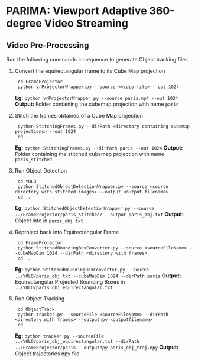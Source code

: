 # PARIMA: Viewport Adaptive 360-degree Video Streaming

## Video Pre-Processing

Run the following commands in sequence to generate Object tracking files

1. Convert the equirectangular frame to its Cube Map projection

		cd FrameProjector 
		python vrProjectorWrapper.py --source <video file> --out 1024

	**Eg:** `python vrProjectorWrapper.py --source paris.mp4 --out 1024`
	**Output:** Folder containing the cubemap projection with name `paris`

2. Stitch the frames obtained of a Cube Map projection

		python StitchingFrames.py --dirPath <directory containing cubemap projections> --out 1024
		cd ..

	**Eg:** `python StitchingFrames.py --dirPath paris --out 1024`
	**Output:** Folder containing the stitched cubemap projection with name `paris_stitched`

3. Run Object Detection

		cd YOLO
		python StitchedObjectDetectionWrapper.py --source <source directory with stitched images> --output <output filename>
		cd ..

	**Eg:** `python StitchedObjectDetectionWrapper.py --source ../FrameProjector/paris_stitched/ --output paris_obj.txt`
	**Output:** Object info in `paris_obj.txt`

4. Reproject back into Equirectangular Frame

		cd FrameProjector
		python StitchedBoundingBoxConverter.py --source <sourceFileName> --cubeMapDim 1024 --dirPath <directory with frames>
		cd ..

	**Eg:** `python StitchedBoundingBoxConverter.py --source ../YOLO/paris_obj.txt --cubeMapDim 1024 --dirPath paris`
	**Output:** Equirectangular Projected Bounding Boxes in `../YOLO/paris_obj_equirectangular.txt`

5. Run Object Tracking

		cd ObjectTrack
		python tracker.py --sourceFile <sourceFileName> --dirPath <directory with frames> --outputnpy <outputfilename>
		cd ..

	**Eg:** `python tracker.py --sourceFile ../YOLO/paris_obj_equirectangular.txt --dirPath ../FrameProjector/paris --outputnpy paris_obj_traj.npy`
	**Output:** Object trajectories npy file
 
